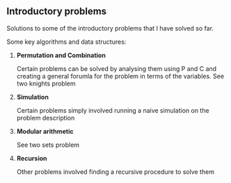 ## Introductory problems

Solutions to some of the introductory problems that I have solved so far.

Some key algorithms and data structures:

1. **Permutation and Combination**

     Certain problems can be solved by analysing them using P and C and creating a general forumla for the problem in terms of the variables. See two knights problem
     
2. **Simulation**

     Certain problems simply involved running a naive simulation on the problem description
     
3. **Modular arithmetic**

     See two sets problem

4. **Recursion**

     Other problems involved finding a recursive procedure to solve them
